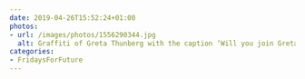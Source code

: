 ```yaml
---
date: 2019-04-26T15:52:24+01:00
photos:
- url: /images/photos/1556290344.jpg
  alt: Graffiti of Greta Thunberg with the caption ‘Will you join Greta?’
categories:
- FridaysForFuture
---
```

